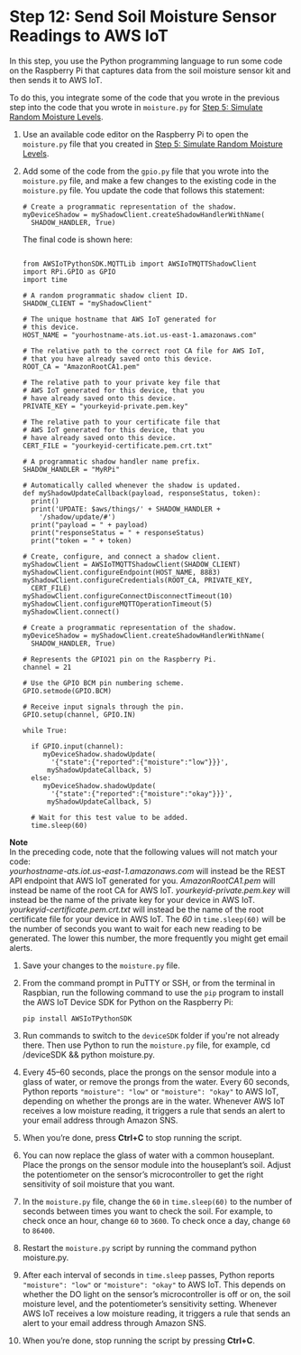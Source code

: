 # Step 12: Send Soil Moisture Sensor Readings to AWS IoT<a name="iot-plant-step12"></a>

In this step, you use the Python programming language to run some code on the Raspberry Pi that captures data from the soil moisture sensor kit and then sends it to AWS IoT\.

To do this, you integrate some of the code that you wrote in the previous step into the code that you wrote in `moisture.py` for [Step 5: Simulate Random Moisture Levels](iot-plant-step5.md)\.

1. Use an available code editor on the Raspberry Pi to open the `moisture.py` file that you created in [Step 5: Simulate Random Moisture Levels](iot-plant-step5.md)\.

1. Add some of the code from the `gpio.py` file that you wrote into the `moisture.py` file, and make a few changes to the existing code in the `moisture.py` file\. You update the code that follows this statement:

   ```
   # Create a programmatic representation of the shadow.
   myDeviceShadow = myShadowClient.createShadowHandlerWithName(
     SHADOW_HANDLER, True)
   ```

   The final code is shown here:

   ```
                         
   from AWSIoTPythonSDK.MQTTLib import AWSIoTMQTTShadowClient
   import RPi.GPIO as GPIO
   import time
   
   # A random programmatic shadow client ID.
   SHADOW_CLIENT = "myShadowClient"
   
   # The unique hostname that AWS IoT generated for 
   # this device.
   HOST_NAME = "yourhostname-ats.iot.us-east-1.amazonaws.com"
   
   # The relative path to the correct root CA file for AWS IoT, 
   # that you have already saved onto this device.
   ROOT_CA = "AmazonRootCA1.pem"
   
   # The relative path to your private key file that 
   # AWS IoT generated for this device, that you 
   # have already saved onto this device.
   PRIVATE_KEY = "yourkeyid-private.pem.key"
   
   # The relative path to your certificate file that 
   # AWS IoT generated for this device, that you 
   # have already saved onto this device.
   CERT_FILE = "yourkeyid-certificate.pem.crt.txt"
   
   # A programmatic shadow handler name prefix.
   SHADOW_HANDLER = "MyRPi"
   
   # Automatically called whenever the shadow is updated.
   def myShadowUpdateCallback(payload, responseStatus, token):
     print()
     print('UPDATE: $aws/things/' + SHADOW_HANDLER +
       '/shadow/update/#')
     print("payload = " + payload)
     print("responseStatus = " + responseStatus)
     print("token = " + token)
   
   # Create, configure, and connect a shadow client.
   myShadowClient = AWSIoTMQTTShadowClient(SHADOW_CLIENT)
   myShadowClient.configureEndpoint(HOST_NAME, 8883)
   myShadowClient.configureCredentials(ROOT_CA, PRIVATE_KEY,
     CERT_FILE)
   myShadowClient.configureConnectDisconnectTimeout(10)
   myShadowClient.configureMQTTOperationTimeout(5)
   myShadowClient.connect()
   
   # Create a programmatic representation of the shadow.
   myDeviceShadow = myShadowClient.createShadowHandlerWithName(
     SHADOW_HANDLER, True)
   
   # Represents the GPIO21 pin on the Raspberry Pi.
   channel = 21
   
   # Use the GPIO BCM pin numbering scheme.
   GPIO.setmode(GPIO.BCM)
   
   # Receive input signals through the pin.
   GPIO.setup(channel, GPIO.IN)
   
   while True:
   
     if GPIO.input(channel):
        myDeviceShadow.shadowUpdate(
          '{"state":{"reported":{"moisture":"low"}}}',
         myShadowUpdateCallback, 5)
     else:
        myDeviceShadow.shadowUpdate(
          '{"state":{"reported":{"moisture":"okay"}}}',
         myShadowUpdateCallback, 5)
   
     # Wait for this test value to be added.
     time.sleep(60)
   ```
**Note**  
In the preceding code, note that the following values will not match your code:  
*yourhostname\-ats\.iot\.us\-east\-1\.amazonaws\.com* will instead be the REST API endpoint that AWS IoT generated for you\. 
*AmazonRootCA1\.pem* will instead be name of the root CA for AWS IoT\.
*yourkeyid\-private\.pem\.key* will instead be the name of the private key for your device in AWS IoT\.
*yourkeyid\-certificate\.pem\.crt\.txt* will instead be the name of the root certificate file for your device in AWS IoT\.
The *60* in `time.sleep(60)` will be the number of seconds you want to wait for each new reading to be generated\. The lower this number, the more frequently you might get email alerts\.

1. Save your changes to the `moisture.py` file\.

1. From the command prompt in PuTTY or SSH, or from the terminal in Raspbian, run the following command to use the `pip` program to install the AWS IoT Device SDK for Python on the Raspberry Pi:

   ```
   pip install AWSIoTPythonSDK
   ```

1. Run commands to switch to the `deviceSDK` folder if you're not already there\. Then use Python to run the `moisture.py` file, for example, cd /deviceSDK && python moisture\.py\.

1. Every 45–60 seconds, place the prongs on the sensor module into a glass of water, or remove the prongs from the water\. Every 60 seconds, Python reports `"moisture": "low"` or `"moisture": "okay"` to AWS IoT, depending on whether the prongs are in the water\. Whenever AWS IoT receives a low moisture reading, it triggers a rule that sends an alert to your email address through Amazon SNS\.

1. When you’re done, press **Ctrl\+C** to stop running the script\.

1. You can now replace the glass of water with a common houseplant\. Place the prongs on the sensor module into the houseplant’s soil\. Adjust the potentiometer on the sensor’s microcontroller to get the right sensitivity of soil moisture that you want\.

1. In the `moisture.py` file, change the `60` in `time.sleep(60)` to the number of seconds between times you want to check the soil\. For example, to check once an hour, change `60` to `3600`\. To check once a day, change `60` to `86400`\.

1. Restart the `moisture.py` script by running the command python moisture\.py\.

1. After each interval of seconds in `time.sleep` passes, Python reports `"moisture": "low"` or `"moisture": "okay"` to AWS IoT\. This depends on whether the DO light on the sensor’s microcontroller is off or on, the soil moisture level, and the potentiometer’s sensitivity setting\. Whenever AWS IoT receives a low moisture reading, it triggers a rule that sends an alert to your email address through Amazon SNS\.

1. When you’re done, stop running the script by pressing **Ctrl\+C**\.